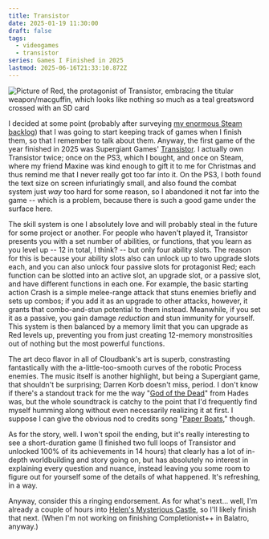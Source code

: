 ```yaml
---
title: Transistor
date: 2025-01-19 11:30:00
draft: false
tags:
  - videogames
  - transistor
series: Games I Finished in 2025
lastmod: 2025-06-16T21:33:10.872Z
---
```

![Picture of Red, the protagonist of Transistor, embracing the titular weapon/macguffin, which looks like nothing so much as a teal greatsword crossed with an SD card](/ob/posts/attachments/red%20and%20the%20transistor.jpg)

I decided at some point (probably after surveying [my enormous Steam backlog][1]) that I was going to start keeping track of games when I finish them, so that I remember to talk about them. Anyway, the first game of the year finished in 2025 was Supergiant Games' [Transistor][2]. I actually own Transistor twice; once on the PS3, which I bought, and once on Steam, where my friend Maxine was kind enough to gift it to me for Christmas and thus remind me that I never really got too far into it. On the PS3, I both found the text size on screen infuriatingly small, and also found the combat system just *way* too hard for some reason, so I abandoned it not far into the game -- which is a problem, because there is such a good game under the surface here.

The skill system is one I absolutely love and will probably steal in the future for some project or another. For people who haven't played it, Transistor presents you with a set number of abilities, or functions, that you learn as you level up -- 12 in total, I think? -- but only four ability slots. The reason for this is because your ability slots also can unlock up to two upgrade slots each, and you can also unlock four passive slots for protagonist Red; each function can be slotted into an active slot, an upgrade slot, or a passive slot, and have different functions in each one. For example, the basic starting action Crash is a simple melee-range attack that stuns enemies briefly and sets up combos; if you add it as an upgrade to other attacks, however, it grants that combo-and-stun potential to them instead. Meanwhile, if you set it as a passive, you gain damage *reduction* and stun immunity for yourself. This system is then balanced by a memory limit that you can upgrade as Red levels up, preventing you from just creating 12-memory monstrosities out of nothing but the most powerful functions.

The art deco flavor in all of Cloudbank's art is superb, constrasting fantastically with the a-little-too-smooth curves of the robotic Process enemies. The music itself is another highlight, but being a Supergiant game, that shouldn't be surprising; Darren Korb doesn't miss, period. I don't know if there's a standout track for me the way "[God of the Dead][3]" from Hades was, but the whole soundtrack is catchy to the point that I'd frequently find myself humming along without even necessarily realizing it at first. I suppose I can give the obvious nod to credits song "[Paper Boats][4]," though.

As for the story, well. I won't spoil the ending, but it's really interesting to see a short-duration game (I finished two full loops of Transistor and unlocked 100% of its achievements in 14 hours) that clearly has a lot of in-depth worldbuilding and story going on, but has absolutely no interest in explaining every question and nuance, instead leaving you some room to figure out for yourself some of the details of what happened. It's refreshing, in a way.

Anyway, consider this a ringing endorsement. As for what's next... well, I'm already a couple of hours into [Helen's Mysterious Castle][5], so I'll likely finish that next. (When I'm not working on finishing Completionist++ in Balatro, anyway.)

[1]: https://steamcommunity.com/id/stoppableforce

[2]: https://www.supergiantgames.com/games/transistor/

[3]: https://www.youtube.com/watch?v=cVukkhUI-xM

[4]: https://www.youtube.com/watch?v=vFrjMq4aL-g

[5]: https://store.steampowered.com/app/418190/Helens_Mysterious_Castle/
